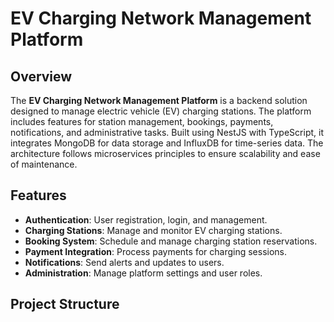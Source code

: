 # EV Charging Network Management Platform

## Overview

The **EV Charging Network Management Platform** is a backend solution designed to manage electric vehicle (EV) charging stations. The platform includes features for station management, bookings, payments, notifications, and administrative tasks. Built using NestJS with TypeScript, it integrates MongoDB for data storage and InfluxDB for time-series data. The architecture follows microservices principles to ensure scalability and ease of maintenance.

## Features

- **Authentication**: User registration, login, and management.
- **Charging Stations**: Manage and monitor EV charging stations.
- **Booking System**: Schedule and manage charging station reservations.
- **Payment Integration**: Process payments for charging sessions.
- **Notifications**: Send alerts and updates to users.
- **Administration**: Manage platform settings and user roles.

## Project Structure

